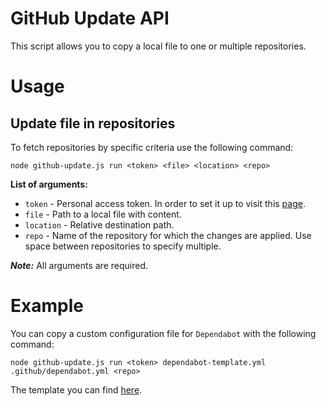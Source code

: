 # GitHub Update API

This script allows you to copy a local file to one or multiple repositories.

# Usage

## Update file in repositories

To fetch repositories by specific criteria use the following command:

    node github-update.js run <token> <file> <location> <repo>

**List of arguments:**

- `token` - Personal access token. In order to set it up to visit this [page](https://github.com/settings/tokens).
- `file` -  Path to a local file with content.
- `location` - Relative destination path.
- `repo` -  Name of the repository for which the changes are applied. Use space between repositories to specify multiple.

**_Note:_** All arguments are required.


# Example

You can copy a custom configuration file for `Dependabot` with the following command:

    node github-update.js run <token> dependabot-template.yml .github/dependabot.yml <repo>

The template you can find [here](https://github.com/enonic/release-tools/blob/master/scripts/dependabot/dependabot-template.yml).

